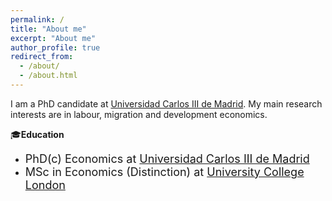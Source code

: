```yaml
---
permalink: /
title: "About me"
excerpt: "About me"
author_profile: true
redirect_from: 
  - /about/
  - /about.html
---
```

I am a PhD candidate at [Universidad Carlos III de Madrid](https://economics.uc3m.es). 
My main research interests are in labour, migration and development economics.  

🎓**Education**
- <font size="4">PhD(c) Economics at [Universidad Carlos III de Madrid](https://economics.uc3m.es)</font>
- <font size="4">MSc in Economics (Distinction) at [University College London](https://www.ucl.ac.uk/economics/ucl-department-economics)</font>


